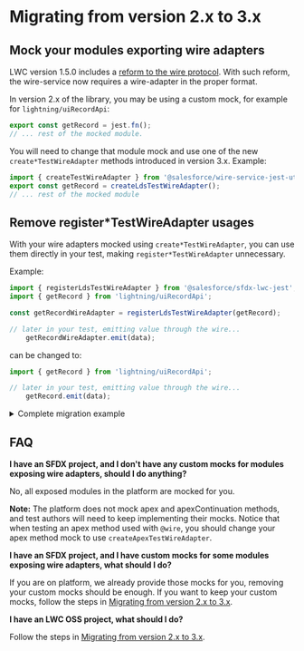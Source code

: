 # Migrating from version 2.x to 3.x

## Mock your modules exporting wire adapters
LWC version 1.5.0 includes a [reform to the wire protocol](https://github.com/salesforce/lwc-rfcs/blob/master/text/0000-wire-reform.md). With such reform, the wire-service now requires a wire-adapter in the proper format.

In version 2.x of the library, you may be using a custom mock, for example for `lightning/uiRecordApi`:
```js
export const getRecord = jest.fn();
// ... rest of the mocked module.
```

You will need to change that module mock and use one of the new `create*TestWireAdapter` methods introduced in version 3.x. Example:

```js
import { createTestWireAdapter } from '@salesforce/wire-service-jest-utils';
export const getRecord = createLdsTestWireAdapter();
// ... rest of the mocked module
```

## Remove register*TestWireAdapter usages

With your wire adapters mocked using `create*TestWireAdapter`, you can use them directly in your test, making `register*TestWireAdapter` unnecessary.

Example:

```js
import { registerLdsTestWireAdapter } from '@salesforce/sfdx-lwc-jest';
import { getRecord } from 'lightning/uiRecordApi';

const getRecordWireAdapter = registerLdsTestWireAdapter(getRecord);

// later in your test, emitting value through the wire...
    getRecordWireAdapter.emit(data);
```

can be changed to:

```js
import { getRecord } from 'lightning/uiRecordApi';

// later in your test, emitting value through the wire...
    getRecord.emit(data);
```

<details>
  <summary>Complete migration example</summary>

### Test with v2.x of this library
```js
// productCard.test.js
import { createElement } from 'lwc';
import { registerLdsTestWireAdapter } from '@salesforce/sfdx-lwc-jest';
import ProductCard from 'c/productCard';
import { getRecord } from 'lightning/uiRecordApi';

// Import mock data to send through the wire adapter.
const mockGetRecord = require('./data/getRecord.json');

// Register a test wire adapter.
const getRecordWireAdapter = registerLdsTestWireAdapter(getRecord);

describe('@wire demonstration test', () => {
   // Disconnect the component to reset the adapter. It is also
   // a best practice to clean up after each test.
   afterEach(() => {
       while (document.body.firstChild) {
           document.body.removeChild(document.body.firstChild);
       }
   });

   it('displays product name field', () => {
       const element = createElement('c-product_filter', { is: ProductCard });
       document.body.appendChild(element);
       getRecordWireAdapter.emit(mockGetRecord);

       // Resolve a promise to wait for a rerender of the new content.
       return Promise.resolve().then(() => {
           const content = element.querySelector('.content');
           const nameField = mockGetRecord.fields.Name.value;
           expect(content.textContent).toBe('Name:${nameField}')

       });
   });
});
```

### Test migrated to v3.x
```js
// productCard.test.js
import { createElement } from 'lwc';

import ProductCard from 'c/productCard';
import { getRecord } from 'lightning/uiRecordApi';

// Import mock data to send through the wire adapter.
const mockGetRecord = require('./data/getRecord.json');

describe('@wire demonstration test', () => {
   // Disconnect the component to reset the adapter. It is also
   // a best practice to clean up after each test.
   afterEach(() => {
       while (document.body.firstChild) {
           document.body.removeChild(document.body.firstChild);
       }
   });

   it('displays product name field', () => {
       const element = createElement('c-product_filter', { is: ProductCard });
       document.body.appendChild(element);
       getRecord.emit(mockGetRecord);

       // Resolve a promise to wait for a rerender of the new content.
       return Promise.resolve().then(() => {
           const content = element.querySelector('.content');
           const nameField = mockGetRecord.fields.Name.value;
           expect(content.textContent).toBe('Name:${nameField}')

       });
   });
});
```
</details>

## FAQ

**I have an SFDX project, and I don't have any custom mocks for modules exposing wire adapters, should I do anything?**

No, all exposed modules in the platform are mocked for you.

**Note:** The platform does not mock apex and apexContinuation methods, and test authors will need to keep implementing their mocks. Notice that when testing an apex method used with `@wire`, you should change your apex method mock to use `createApexTestWireAdapter`.

**I have an SFDX project, and I have custom mocks for some modules exposing wire adapters, what should I do?**

If you are on platform, we already provide those mocks for you, removing your custom mocks should be enough. If you want to keep your custom mocks, follow the steps in [Migrating from version 2.x to 3.x](#migrating-from-version-2x-to-3x).

**I have an LWC OSS project, what should I do?**

Follow the steps in [Migrating from version 2.x to 3.x](#migrating-from-version-2x-to-3x).